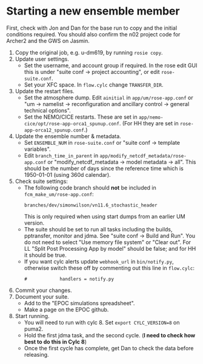# Starting a new ensemble member 

First, check with Jon and Dan for the base run to copy and the initial conditions required. 
You should also confirm the n02 project code for Archer2 and the GWS on Jasmin. 

1. Copy the original job, e.g. u-dm619, by running `rosie copy`. 
2. Update user settings.
   * Set the username, and account group if required.
     In the rose edit GUI this is under "suite conf &rarr; project accounting", or edit `rose-suite.conf`.
   * Set your XFC space. In `flow.cylc` change `TRANSFER_DIR`. 
3. Update the restart files.
   * Set the atmosphere dump.
     Edit `ainitial` in `app/um/rose-app.conf` or "um → namelist → reconfiguration and ancillary control → general technical options".
   * Set the NEMO/CICE restarts.
     These are set in `app/nemo-cice/opt/rose-app-orca1_spunup.conf`.
     (For HH they are set in `rose-app-orca12_spunup.conf`.)
4. Update the ensemble number & metadata.
   * Set `ENSEMBLE_NUM` in `rose-suite.conf` or "suite conf → template variables". 
   * Edit `branch_time_in_parent` in `app/modify_netcdf_metadata/rose-app.conf` or "modify_netcdf_metadata → model metadata → all".
     This should be the number of days since the reference time which is 1950-01-01 (using 360d calendar).
5. Check suite settings:
   * The following code branch should **not** be included in `fcm_make_um/rose-app.conf`: 
     ~~~
     branches/dev/simonwilson/vn11.6_stochastic_header
     ~~~
     This is only required when using start dumps from an earlier UM version.
   * The suite should be set to run all tasks including the builds, pptransfer, monitor and jdma. See "suite conf → Build and Run". 
     You do not need to select "Use memory file system" or "Clear out".
     For LL "Split Post Processing App by model" should be false; and for HH it should be true. 
   * If you want cylc alerts update `webhook_url` in `bin/notify.py`, otherwise switch these off by commenting out this line in `flow.cylc`:
     ~~~
     #            handlers = notify.py
     ~~~
6. Commit your changes.
7. Document your suite.
   * Add to the "EPOC simulations spreadsheet".
   * Make a page on the EPOC github.
8. Start running.
   * You will need to run with cylc 8. Set `export CYLC_VERSION=8` on puma2.
   * Hold the first jdma task, and the second cycle. (**I need to check how best to do this in Cylc 8**)
   * Once the first cycle has complete, get Dan to check the data before releasing. 
